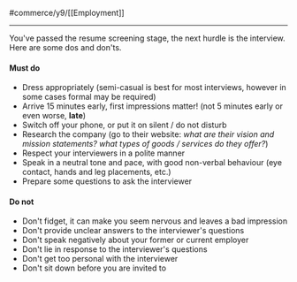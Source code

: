 #commerce/y9/[[Employment]] 

---
You've passed the resume screening stage, the next hurdle is the interview. Here are some dos and don'ts.

#### Must do
- Dress appropriately (semi-casual is best for most interviews, however in some cases formal may be required)
- Arrive 15 minutes early, first impressions matter! (not 5 minutes early or even worse, **late**)
- Switch off your phone, or put it on silent / do not disturb
- Research the company (go to their website: *what are their vision and mission statements? what types of goods / services do they offer?*)
- Respect your interviewers in a polite manner
- Speak in a neutral tone and pace, with good non-verbal behaviour (eye contact, hands and leg placements, etc.)
- Prepare some questions to ask the interviewer

#### Do not
- Don't fidget, it can make you seem nervous and leaves a bad impression
- Don't provide unclear answers to the interviewer's questions
- Don't speak negatively about your former or current employer
- Don't lie in response to the interviewer's questions
- Don't get too personal with the interviewer
- Don't sit down before you are invited to
